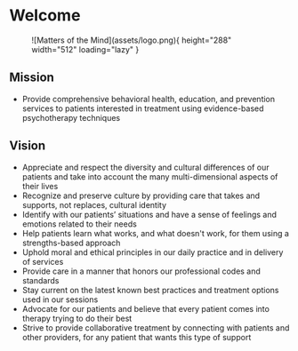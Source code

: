 # Welcome

<figure markdown>
![Matters of the Mind](assets/logo.png){ height="288" width="512" loading="lazy" }
  <figcaption></figcaption>
</figure>

## Mission

- Provide comprehensive behavioral health, education, and prevention services to patients interested in treatment using evidence-based psychotherapy techniques

## Vision

- Appreciate and respect the diversity and cultural differences of our patients and take into account the many multi-dimensional aspects of their lives
- Recognize and preserve culture by providing care that takes and supports, not replaces, cultural identity
- Identify with our patients’ situations and have a sense of feelings and emotions related to their needs
- Help patients learn what works, and what doesn't work, for them using a strengths-based approach
- Uphold moral and ethical principles in our daily practice and in delivery of services
- Provide care in a manner that honors our professional codes and standards
- Stay current on the latest known best practices and treatment options used in our sessions
- Advocate for our patients and believe that every patient comes into therapy trying to do their best 
- Strive to provide collaborative treatment by connecting with patients and other providers, for any patient that wants this type of support
